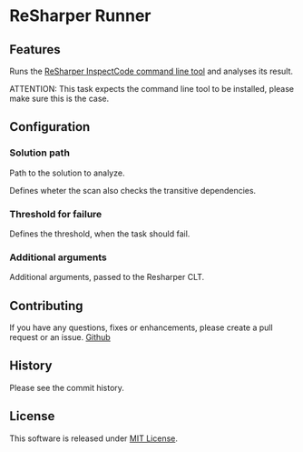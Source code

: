 # ReSharper Runner

## Features

Runs the [ReSharper InspectCode command line tool](https://www.jetbrains.com/help/resharper/InspectCode.html) and analyses its result.

ATTENTION: This task expects the command line tool to be installed, please make sure this is the case.

## Configuration

### Solution path

Path to the solution to analyze.

Defines wheter the scan also checks the transitive dependencies.

### Threshold for failure

Defines the threshold, when the task should fail.

### Additional arguments

Additional arguments, passed to the Resharper CLT.

## Contributing

If you have any questions, fixes or enhancements, please create a pull request or an issue.
[Github](https://github.com/DrMueller/ReSharperRunner)

## History

Please see the commit history.

## License

This software is released under [MIT License](http://www.opensource.org/licenses/mit-license.php).
